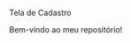 # <svg width="100%" height="100">
  <defs>
    <linearGradient id="grad1" x1="0%" y1="0%" x2="100%" y2="0%">
      <stop offset="0%" style="stop-color:rgb(255,87,51);stop-opacity:1" />
      <stop offset="100%" style="stop-color:rgb(51,255,87);stop-opacity:1" />
    </linearGradient>
  </defs>
  <text x="10" y="40" fill="url(#grad1)" font-size="40" font-family="Arial" font-weight="bold">Tela de Cadastro</text>
</svg>

Bem-vindo ao meu repositório!
